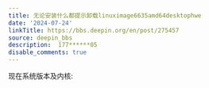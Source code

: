 ```yaml
---
title: 无论安装什么都提示卸载linuximage6635amd64desktophwe
date: '2024-07-24'
linkTitle: https://bbs.deepin.org/en/post/275457
source: deepin_bbs
description:  177******05 
disable_comments: true
---
```

现在系统版本及内核:

